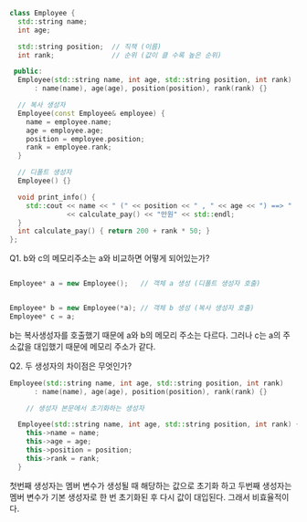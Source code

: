 

```cpp
class Employee {
  std::string name;
  int age;

  std::string position;  // 직책 (이름)
  int rank;              // 순위 (값이 클 수록 높은 순위)

 public:
  Employee(std::string name, int age, std::string position, int rank)
      : name(name), age(age), position(position), rank(rank) {}

  // 복사 생성자
  Employee(const Employee& employee) {
    name = employee.name;
    age = employee.age;
    position = employee.position;
    rank = employee.rank;
  }

  // 디폴트 생성자
  Employee() {}

  void print_info() {
    std::cout << name << " (" << position << " , " << age << ") ==> "
              << calculate_pay() << "만원" << std::endl;
  }
  int calculate_pay() { return 200 + rank * 50; }
};

```


Q1.  b와 c의 메모리주소는 a와 비교하면 어떻게 되어있는가?

```cpp

Employee* a = new Employee();   // 객체 a 생성 (디폴트 생성자 호출)


Employee* b = new Employee(*a); // 객체 b 생성 (복사 생성자 호출)
Employee* c = a;

```


b는 복사생성자를 호출했기 때문에 a와 b의 메모리 주소는 다르다. 그러나 c는 a의 주소값을 대입했기 때문에 메모리 주소가 같다.

Q2.  두 생성자의 차이점은 무엇인가?

```cpp
Employee(std::string name, int age, std::string position, int rank)
      : name(name), age(age), position(position), rank(rank) {}

    // 생성자 본문에서 초기화하는 생성자

  Employee(std::string name, int age, std::string position, int rank) {
    this->name = name;
    this->age = age;
    this->position = position;
    this->rank = rank;
  }
```

첫번째 생성자는 멤버 변수가 생성될 때 해당하는 값으로 초기화 하고  두번째 생성자는 멤버 변수가 기본 생성자로 한 번 초기화된 후 다시 값이 대입된다. 그래서 비효율적이다.

